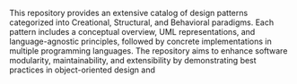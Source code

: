 This repository provides an extensive catalog of design patterns categorized into Creational, Structural, and Behavioral paradigms. Each pattern includes a conceptual overview, UML representations, and language-agnostic principles, followed by concrete implementations in multiple programming languages. The repository aims to enhance software modularity, maintainability, and extensibility by demonstrating best practices in object-oriented design and
